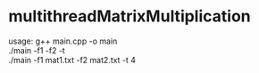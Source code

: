 # multithreadMatrixMultiplication

usage: g++ main.cpp -o main </br>
       ./main -f1 <file1name> -f2 <file1name> -t <numberofthreads> </br>
       ./main -f1 mat1.txt -f2 mat2.txt -t 4 </br>

